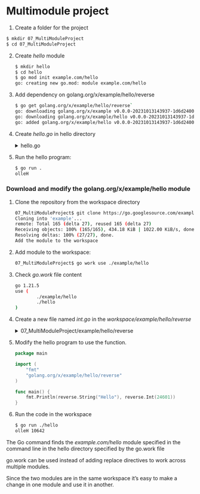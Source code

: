 # Multimodule project

1. Create a folder for the project
```bash
$ mkdir 07_MultiModuleProject
$ cd 07_MultiModuleProject
```
2. Create *hello* module
    ```bash
    $ mkdir hello
    $ cd hello
    $ go mod init example.com/hello
    go: creating new go.mod: module example.com/hello
    ```
3. Add dependency on golang.org/x/example/hello/reverse
    ```bash
    $ go get golang.org/x/example/hello/reverse`
    go: downloading golang.org/x/example v0.0.0-20231013143937-1d6d2400d402
    go: downloading golang.org/x/example/hello v0.0.0-20231013143937-1d6d2400d402
    go: added golang.org/x/example/hello v0.0.0-20231013143937-1d6d2400d402
    ```

4. Create *hello.go* in hello directory
    <details><summary>hello.go</summary>

    ```go
    package main

    import (
        "fmt"
        "golang.org/x/example/hello/reverse"
    )

    func main() {
        fmt.Println(reverse.String("Hello"))
    }
    ```
    </details>

5. Run the hello program:
    ```bash
    $ go run .
    olleH
    ```

### Download and modify the golang.org/x/example/hello module

1. Clone the repository from the workspace directory
    ```bash
    07_MultiModuleProject$ git clone https://go.googlesource.com/example
    Cloning into 'example'...
    remote: Total 165 (delta 27), reused 165 (delta 27)
    Receiving objects: 100% (165/165), 434.18 KiB | 1022.00 KiB/s, done.
    Resolving deltas: 100% (27/27), done.
    Add the module to the workspace
    ```
2. Add module to the workspace:
    ```bash
    07_MultiModuleProject$ go work use ./example/hello
    ```
3. Check *go.work* file content
    ```bash
    go 1.21.5
    use (
            ./example/hello
            ./hello
    )
    ```

4. Create a new file named *int.go* in the *workspace/example/hello/reverse* 
    <details><summary>07_MultiModuleProject/example/hello/reverse</summary>

    ```go
    package reverse

    import "strconv"

    // Int returns the decimal reversal of the integer i.
    func Int(i int) int {
        i, _ = strconv.Atoi(String(strconv.Itoa(i)))
        return i
    }
    ```
    </details>

5. Modify the hello program to use the function.
    ```go
    package main

    import (
        "fmt"
        "golang.org/x/example/hello/reverse"
    )

    func main() {
        fmt.Println(reverse.String("Hello"), reverse.Int(24601))
    }
    ```

6. Run the code in the workspace
    ```bash
    $ go run ./hello
    olleH 10642
    ```

The Go command finds the *example.com/hello* module specified in the command line in the hello directory specified by the go.work file

go.work can be used instead of adding replace directives to work across multiple modules.

Since the two modules are in the same workspace it’s easy to make a change in one module and use it in another.